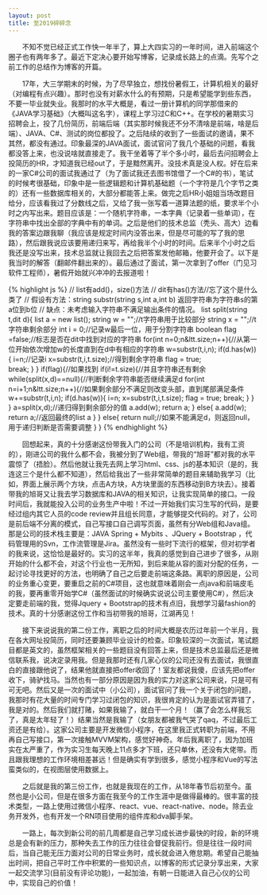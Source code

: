 ```yaml
---
layout: post
title: 至2019碎碎念
---
```


&ensp;&ensp;&ensp;&ensp;不知不觉已经正式工作快一年半了，算上大四实习的一年时间，进入前端这个圈子也有两年多了。最近下定决心要开始写博客，记录成长路上的点滴。先写个之前工作的总结作为博客的开篇。

&ensp;&ensp;&ensp;&ensp;17年，大三学期末的时候，为了尽早独立，想找份暑假工，计算机相关的最好（对编程有点兴趣）。那时也没有对薪水什么的有预期，只是希望能学到些东西，不要一毕业就失业。我那时的水平大概是，看过一册计算机的同学那借来的《JAVA学习基础》（大概叫这名字），课程上学习过C和C++。在学校的暑期实习招聘会上，投了几份简历，前端后端（其实那时候我还不分不清啥是前端，啥是后端）、JAVA、C#、测试的岗位都投了。之后陆续的收到了一些面试的邀请，果不其然，都没有通过。印象最深的JAVA面试，面试官问了我几个基础的问题，看我都没答上来，也没说啥就直接走了。我干坐着等了半个多小时，最后去问招聘会上投简历的HR，才知道我已经out了，于是黯然离开。没技术真是没人权。好在后来的一家C#公司的面试我通过了（为了面试我还去图书馆借了一个C#的书），笔试的时候考很基础，印象中是一些逻辑题和计算机基础题（一个字符是几个字节之类的）还有一些数据库相关的，大部分都能答上来。做完之后HR小姐姐当场改题目给分，应该看我过了分数线之后，又给了我一张写着一道算法题的纸，要求半个小时之内写出来。题目应该是：一个随机字符串，一本字典（记录着一些单词），在字符串中找出全部的字典中有的单词。之后是他们的技术总监（秃头、高大）边看我的答案边跟我聊（我应该是规定时间内没答出来，但是尽可能的写了我的思路），然后跟我说应该要用递归来写，再给我半个小时的时间。后来半个小时之后我还是没写出来，技术总监就让我回去之后把答案发他邮箱，他要开会了。以下是我当时的解答（翻邮件翻出来的）。最后通过了面试，第一次拿到了offer（门见习软件工程师），暑假开始就兴冲冲的去报道啦！

{% highlight js %}
// list有add()，size()方法
// dit有has()方法//忘了这个是什么类了
// 假设有方法：string substr(string s,int a,int b) 返回字符串为字符串s的第a位到b位
// 缺点：未考虑输入字符串不满足输出条件的情况。
list split(string t,dit d){
  list a = new list();
  string w = "";//t字符串用于比较部分
  string x = "";//t字符串剩余部分
  int i = 0;//记录w最后一位，用于分割字符串
  boolean flag =false;//标志是否在dit中找到对应的字符串
  for(int n=0;n&ltt.size;n++){//从第一位开始依次增加w的长度直到在d中有相应的字符串
      w=substr(t,i,n);
      if(d.has(w)){
        i=n;//记录i
        x=substr(t,i,t.size);//得到剩余字符串
        flag = true;		
        break;
      }
  }
  if(flag){//如果找到
    if(i!=t.size){//并且字符串还有剩余
      while(split(x,d)==null){//判断剩余字符串能否继续满足d
        for(int n=i+1;n&ltt.size;n++){//如果剩余部分不满足则改变头部，直到尾部满足条件
          w+=substr(t,i,n);
          if(d.has(w)){
            i=n;
            x=substr(t,i,t.size);
            flag = true;
            break;
          }
        }
      }
      a=split(x,d);//递归得到剩余部分的值
      a.add(w);	
      return a;
    }
    else{
      a.add(w);
      return a;//返回最终的list a
    }
  }
  else{
    return null;//如果不能满足d，则返回null，用于递归判断是否需要调整
  }
}
{% endhighlight %}

&ensp;&ensp;&ensp;&ensp;回想起来，真的十分感谢这份带我入门的公司（不是培训机构，我有工资的），刚进公司的我什么都不会，我被分到了Web组，带我的“旭哥”都对我的水平震惊了（捂脸）。然后他就让我先去网上学习html、css、js的基本知识（是的，我连这三个是什么都不知道），然后给我出了一些非常简单的题目来辅助我学习（比如，界面上展示两个方块，点击A方块，A方块里面的东西移动到B方块去）。接着带我的旭哥又让我去学习数据库和JAVA的相关知识，让我实现简单的接口。一段时间后，我就能投入公司的业务生产中啦！不过一开始我们实习生写的代码，是要经过组内其它人员的code review并且组长同意，才能够提交代码的。对了，公司是前后端不分离的模式，自己写接口自己调写页面，虽然有分Web组和Java组。那是公司的技术栈主要是：JAVA Spring + Mybits 、JQuery + Bootstrap ，代码管理用的Svn，工作流管理是Jira。虽然没有一些时下流行的框架，但对初学者的我来说，这恰恰是最好的。实习的这半年，我真的感觉到自己进步了很多，从刚开始的什么都不会，对这个行业也一无所知，到后来能从容的面对分配的任务，一起讨论寻找更好的方法，也明确了自己之后要走前端这条路。离职的原因是，公司的业务重心变更，要重启之前的C#项目，这也就意味着刚会一点java和前端皮毛的我，要再重零开始学C#（虽然面试的时候确实说说公司主要使用C#），然后决定要走前端的我，觉得Jquery + Bootstrap的技术有点旧，我想学习最fashion的技术。真的十分感谢这份工作和当初带我的旭哥，江湖再见！

&ensp;&ensp;&ensp;&ensp;接下来说说我的第二份工作，离职之后的时间大概是农历过年前一个半月，我在各大网址投简历，同时还要兼顾毕业设计的检查。印象较深的一次面试，笔试题目都是英文的，虽然框架相关的一些题目没有回答上来，但是技术总监最后还是微信联系我，说决定录用我。但是我那时还有几家心仪的公司还没有去面试，我很直白的直接跟他说了，结果他就直接把offer收回了！室友都说我傻，应该先把offer收下，骑驴找马。当然也有一部分原因是因为我的实力对这家公司来说，只是可有可无吧。然后又是一次的面试中（小公司），面试官问了我一个关于闭包的问题，我那时有花大量的时间专门学习过闭包的知识，我很肯定的认为是面试官弄错了，我是对的。然后我们就打赌，如果我输了，就白干一个月！（赢了会怎么样我忘了，真是太年轻了！）结果当然是我输了（女朋友都被我气哭了qaq，不过最后工资还是有给）。这家公司主要是开发微信小程序，在这里我正式转职为前端，不用再自己写接口，第一次接触MVVM架构，感觉好神奇。年后我离职了，因为加班实在太严重了，作为实习生每天晚上11点多才下班，还只单休，还没有大佬带。而且跟我理想的工作环境相差甚远！但是确实有学到很多，感觉小程序和Vue的写法蛮类似的，在视图层使用数据上。

&ensp;&ensp;&ensp;&ensp;之后就是我的第三份工作，也就是我现在的工作，从18年春节后初至今。虽然也是小公司，但是在很多方面在我至今的工作生涯中是做得最棒的。很丰富的技术类型，一路上使用过微信小程序、react、vue、react-native、node。除去业务开发外，也有开发一个RN项目使用的组件库和dva脚手架。

&ensp;&ensp;&ensp;&ensp;一路上，每次到新公司的前几周都是自己学习成长进步最快的时段，新的环境总是会有新的压力，那种失去工作的压力往往会督促我前行。但是往往一段时间后，当自己能无压力面对公司的日常业务时，成长就会进入倦怠期。希望自己能抽出时间，把自己平时工作中积累的一些知识点，以博客的形式记录分享出来，大家一起交流学习(目前没有评论功能)，一起加油，有朝一日能进入自己心仪的公司中，实现自己的价值！
